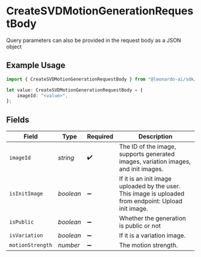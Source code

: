 # CreateSVDMotionGenerationRequestBody

Query parameters can also be provided in the request body as a JSON object

## Example Usage

```typescript
import { CreateSVDMotionGenerationRequestBody } from "@leonardo-ai/sdk/sdk/models/operations";

let value: CreateSVDMotionGenerationRequestBody = {
    imageId: "<value>",
};
```

## Fields

| Field                                                                                                 | Type                                                                                                  | Required                                                                                              | Description                                                                                           |
| ----------------------------------------------------------------------------------------------------- | ----------------------------------------------------------------------------------------------------- | ----------------------------------------------------------------------------------------------------- | ----------------------------------------------------------------------------------------------------- |
| `imageId`                                                                                             | *string*                                                                                              | :heavy_check_mark:                                                                                    | The ID of the image, supports generated images, variation images, and init images.                    |
| `isInitImage`                                                                                         | *boolean*                                                                                             | :heavy_minus_sign:                                                                                    | If it is an init image uploaded by the user. This image is uploaded from endpoint: Upload init image. |
| `isPublic`                                                                                            | *boolean*                                                                                             | :heavy_minus_sign:                                                                                    | Whether the generation is public or not                                                               |
| `isVariation`                                                                                         | *boolean*                                                                                             | :heavy_minus_sign:                                                                                    | If it is a variation image.                                                                           |
| `motionStrength`                                                                                      | *number*                                                                                              | :heavy_minus_sign:                                                                                    | The motion strength.                                                                                  |